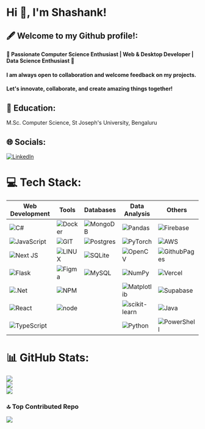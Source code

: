 # Hi 👋, I'm Shashank!
## 🖋️ Welcome to my Github profile!:
#### 🚀 Passionate Computer Science Enthusiast | Web & Desktop Developer | Data Science Enthusiast 🚀
#### I am always open to collaboration and welcome feedback on my projects.
#### Let's innovate, collaborate, and create amazing things together! 
## 📘 Education:
M.Sc.  Computer Science, St Joseph's University, Bengaluru
## 🌐 Socials:
[![LinkedIn](https://img.shields.io/badge/LinkedIn-%230077B5.svg?logo=linkedin&logoColor=white)](https://linkedin.com/in/shashank200801) 


# 💻 Tech Stack:
| **Web Development**                                         | **Tools**                                                   | **Databases**                                               | **Data Analysis**                                            | **Others**                                                  |
|------------------------------------------------------------|--------------------------------------------------------------|--------------------------------------------------------------|--------------------------------------------------------------|--------------------------------------------------------------|
| ![C#](https://img.shields.io/badge/c%23-%23239120.svg?style=flat&logo=c-sharp&logoColor=white)         | ![Docker](https://img.shields.io/badge/docker-%230db7ed.svg?style=flat&logo=docker&logoColor=white)   |  ![MongoDB](https://img.shields.io/badge/MongoDB-%234ea94b.svg?style=for-the-badge&logo=mongodb&logoColor=white)      | ![Pandas](https://img.shields.io/badge/pandas-%23150458.svg?style=flat&logo=pandas&logoColor=white)        | ![Firebase](https://img.shields.io/badge/firebase-%23039BE5.svg?style=flat&logo=firebase)  |
| ![JavaScript](https://img.shields.io/badge/javascript-%23323330.svg?style=flat&logo=javascript&logoColor=%23F7DF1E) | ![GIT](https://img.shields.io/badge/Git-fc6d26?style=flat&logo=git&logoColor=white)            | ![Postgres](https://img.shields.io/badge/postgres-%23316192.svg?style=flat&logo=postgresql&logoColor=white) | ![PyTorch](https://img.shields.io/badge/PyTorch-%23EE4C2C.svg?style=flat&logo=PyTorch&logoColor=white) | ![AWS](https://img.shields.io/badge/AWS-%23FF9900.svg?style=flat&logo=amazon-aws&logoColor=white)   |
| ![Next JS](https://img.shields.io/badge/Next-black?style=flat&logo=next.js&logoColor=white)         | ![LINUX](https://img.shields.io/badge/Linux-FCC624?style=flat&logo=linux&logoColor=black)       | ![SQLite](https://img.shields.io/badge/sqlite-%2307405e.svg?style=flat&logo=sqlite&logoColor=white)   | ![OpenCV](https://img.shields.io/badge/opencv-%23white.svg?style=flat&logo=opencv&logoColor=white) | ![GithubPages](https://img.shields.io/badge/github%20pages-121013?style=flat&logo=github&logoColor=white) |
|![Flask](https://img.shields.io/badge/flask-%23000.svg?style=for-the-badge&logo=flask&logoColor=white)          | ![Figma](https://img.shields.io/badge/figma-%23F24E1E.svg?style=flat&logo=figma&logoColor=white)  | ![MySQL](https://img.shields.io/badge/mysql-%2300000f.svg?style=flat&logo=mysql&logoColor=white)      | ![NumPy](https://img.shields.io/badge/numpy-%23013243.svg?style=flat&logo=numpy&logoColor=white)     | ![Vercel](https://img.shields.io/badge/vercel-%23000000.svg?style=flat&logo=vercel&logoColor=white)   |
| ![.Net](https://img.shields.io/badge/.NET-5C2D91?style=flat&logo=.net&logoColor=white)                |   ![NPM](https://img.shields.io/badge/NPM-%23CB3837.svg?style=flat&logo=npm&logoColor=white)                                                             |                                                          | ![Matplotlib](https://img.shields.io/badge/Matplotlib-%23ffffff.svg?style=flat&logo=Matplotlib&logoColor=black) | ![Supabase](https://img.shields.io/badge/Supabase-3ECF8E?style=flat&logo=supabase&logoColor=white) |
| ![React](https://img.shields.io/badge/react-%2320232a.svg?style=flat&logo=react&logoColor=%2361DAFB)    |    ![node](https://img.shields.io/badge/Node.js-43853D?style=for-the-badge&logo=node.js&logoColor=white)                                                         |                                                              | ![scikit-learn](https://img.shields.io/badge/scikit--learn-%23F7931E.svg?style=flat&logo=scikit-learn&logoColor=white) | ![Java](https://img.shields.io/badge/java-%23ED8B00.svg?style=flat&logo=openjdk&logoColor=white)      |
| ![TypeScript](https://img.shields.io/badge/typescript-%23007ACC.svg?style=flat&logo=typescript&logoColor=white) |                                                              |                                                              |             ![Python](https://img.shields.io/badge/python-3670A0?style=flat&logo=python&logoColor=ffdd54)                                                  | ![PowerShell](https://img.shields.io/badge/PowerShell-%235391FE.svg?style=flat&logo=powershell&logoColor=white) |

# 📊 GitHub Stats:
![](https://github-readme-stats.vercel.app/api?username=shanki200801&theme=dark&hide_border=false&include_all_commits=true&count_private=true)<br/>
![](https://github-readme-streak-stats.herokuapp.com/?user=shanki200801&theme=dark&hide_border=false)<br/>
![](https://github-readme-stats.vercel.app/api/top-langs/?username=shanki200801&theme=dark&hide_border=false&include_all_commits=true&count_private=true&layout=compact)

### 🔝 Top Contributed Repo
![](https://github-contributor-stats.vercel.app/api?username=shanki200801&limit=5&theme=dark&combine_all_yearly_contributions=true)

<!-- Proudly created with GPRM ( https://gprm.itsvg.in ) -->
